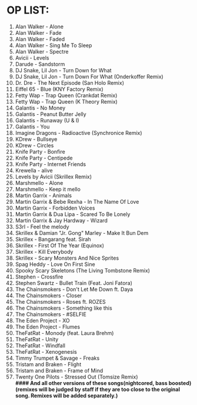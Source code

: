OP LIST: 
========
<ol>
<li> Alan Walker - Alone
<li> Alan Walker - Fade </li>
<li> Alan Walker - Faded </li>
<li> Alan Walker - Sing Me To Sleep </li>
<li> Alan Walker - Spectre </li>
<li> Avicii - Levels </li>
<li> Darude - Sandstorm </li>
<li> DJ Snake, Lil Jon - Turn Down for What </li>
<li> DJ Snake, Lil Jon - Turn Down For What (Onderkoffer Remix) </li>
<li> Dr. Dre - The Next Episode (San Holo Remix) </li>
<li> Eiffel 65 - Blue (KNY Factory Remix) </li>
<li> Fetty Wap - Trap Queen (Crankdat Remix) </li>
<li> Fetty Wap - Trap Queen (K Theory Remix) </li>
<li> Galantis - No Money </li>
<li> Galantis - Peanut Butter Jelly </li>
<li> Galantis - Runaway (U & I) </li>
<li> Galantis - You </li>
<li> Imagine Dragons - Radioactive (Synchronice Remix) </li>
<li> KDrew - Bullseye </li>
<li> KDrew - Circles </li>
<li> Knife Party - Bonfire </li>
<li> Knife Party - Centipede </li>
<li> Knife Party - Internet Friends </li>
<li> Krewella - alive </li>
<li> Levels by Avicii (Skrillex Remix) </li>
<li> Marshmello - Alone </li>
<li> Marshmello - Keep it mello </li>
<li> Martin Garrix - Animals </li>
<li> Martin Garrix & Bebe Rexha - In The Name Of Love </li>
<li> Martin Garrix - Forbidden Voices </li>
<li> Martin Garrix & Dua Lipa - Scared To Be Lonely </li>
<li> Martin Garrix & Jay Hardway - Wizard </li>
<li> S3rl - Feel the melody </li>
<li> Skrillex & Damian "Jr. Gong" Marley - Make It Bun Dem </li>
<li> Skrillex - Bangarang feat. Sirah </li>
<li> Skrillex - First Of The Year (Equinox) </li>
<li> Skrillex - Kill Everybody </li>
<li> Skrillex - Scary Monsters And Nice Sprites </li>
<li> Spag Heddy - Love On First Sine </li>
<li> Spooky Scary Skeletons (The Living Tombstone Remix) </li>
<li> Stephen - Crossfire </li>
<li> Stephen Swartz - Bullet Train (Feat. Joni Fatora) </li>
<li> The Chainsmokers - Don't Let Me Down ft. Daya </li>
<li> The Chainsmokers - Closer </li>
<li> The Chainsmokers - Roses ft. ROZES </li>
<li> The Chainsmokers - Something like this </li>
<li> The Chainsmokers - #SELFIE </li>
<li> The Eden Project - XO </li>
<li> The Eden Project - Flumes </li>
<li> TheFatRat - Monody (feat. Laura Brehm) </li>
<li> TheFatRat - Unity </li>
<li> TheFatRat - Windfall </li>
<li> TheFatRat - Xenogenesis </li>
<li> Timmy Trumpet & Savage - Freaks </li>
<li> Tristam and Braken - Flight </li>
<li> Tristam and Braken - Frame of Mind </li>
<li> Twenty One Pilots - Stressed Out (Tomsize Remix) </li>
<b>#### And all other versions of these songs(nightcored, bass boosted)(remixes will be judged by staff if they are too close to the original song. Remixes will be added separately.)
